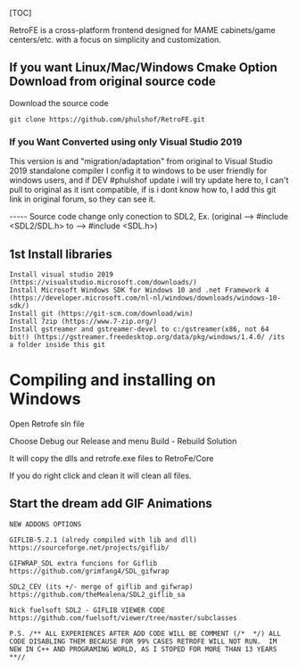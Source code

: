 [TOC]

RetroFE is a cross-platform frontend designed for MAME cabinets/game centers/etc. with a focus on simplicity and customization.

## If you want Linux/Mac/Windows Cmake Option Download from original source code ##

Download the source code

	git clone https://github.com/phulshof/RetroFE.git
	
	
### If you Want Converted using only Visual Studio 2019  ###

This version is and "migration/adaptation" from original to Visual Studio 2019 standalone compiler
I config it to windows to be user friendly for windows users, and if DEV #phulshof update i will try update here to, I can't pull to original as it isnt compatible, if is i dont know how to, I add this git link in original forum, so they can see it.

----- Source code change only conection to SDL2, Ex. (original --> #include <SDL2/SDL.h> to --> #include <SDL.h>)

## 1st Install libraries ##
	
	Install visual studio 2019 (https://visualstudio.microsoft.com/downloads/)
	Install Microsoft Windows SDK for Windows 10 and .net Framework 4 (https://developer.microsoft.com/nl-nl/windows/downloads/windows-10-sdk/)
	Install git (https://git-scm.com/download/win)
	Install 7zip (https://www.7-zip.org/)
	Install gstreamer and gstreamer-devel to c:/gstreamer(x86, not 64 bit!) (https://gstreamer.freedesktop.org/data/pkg/windows/1.4.0/ /its a folder inside this git

# Compiling and installing on Windows #

Open Retrofe sln file

Choose Debug our Release and menu Build - Rebuild Solution

It will copy the dlls and retrofe.exe files to RetroFe/Core 

If you do right click and clean it will clean all files.

## Start the dream add GIF Animations ##


	NEW ADDONS OPTIONS

	GIFLIB-5.2.1 (alredy compiled with lib and dll)
	https://sourceforge.net/projects/giflib/
	
	GIFWRAP_SDL extra funcions for Giflib
	https://github.com/grimfang4/SDL_gifwrap
	
	SDL2_CEV (its +/- merge of giflib and gifwrap)
	https://github.com/theMealena/SDL2_giflib_sa

	Nick fuelsoft SDL2 - GIFLIB VIEWER CODE
	https://github.com/fuelsoft/viewer/tree/master/subclasses

	P.S. /** ALL EXPERIENCES AFTER ADD CODE WILL BE COMMENT (/*  */) ALL CODE DISABLING THEM BECAUSE FOR 99% CASES RETROFE WILL NOT RUN.  IM NEW IN C++ AND PROGRAMING WORLD, AS I STOPED FOR MORE THAN 13 YEARS **//

